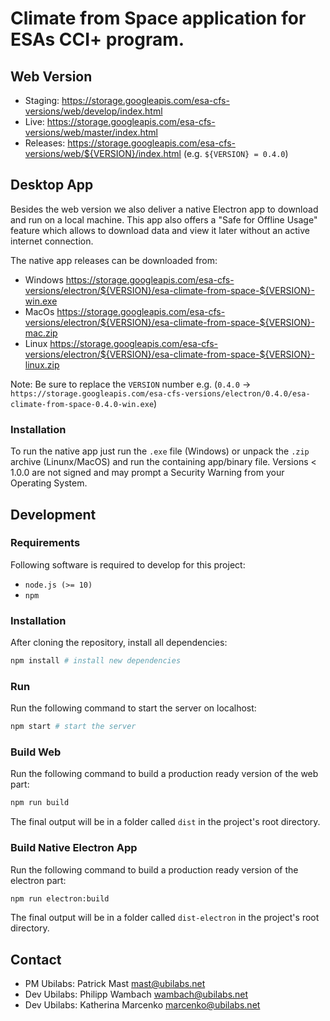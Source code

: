 # Climate from Space application for ESAs CCI+ program.

## Web Version

- Staging: https://storage.googleapis.com/esa-cfs-versions/web/develop/index.html
- Live: https://storage.googleapis.com/esa-cfs-versions/web/master/index.html
- Releases: https://storage.googleapis.com/esa-cfs-versions/web/${VERSION}/index.html (e.g. `${VERSION} = 0.4.0`)

## Desktop App

Besides the web version we also deliver a native Electron app to download and run on a local machine. This app also offers a "Safe for Offline Usage" feature which allows to download data and view it later without an active internet connection.

The native app releases can be downloaded from:

- Windows https://storage.googleapis.com/esa-cfs-versions/electron/${VERSION}/esa-climate-from-space-${VERSION}-win.exe
- MacOs https://storage.googleapis.com/esa-cfs-versions/electron/${VERSION}/esa-climate-from-space-${VERSION}-mac.zip
- Linux https://storage.googleapis.com/esa-cfs-versions/electron/${VERSION}/esa-climate-from-space-${VERSION}-linux.zip

Note: Be sure to replace the `VERSION` number e.g. (`0.4.0` -> `https://storage.googleapis.com/esa-cfs-versions/electron/0.4.0/esa-climate-from-space-0.4.0-win.exe`)

### Installation

To run the native app just run the `.exe` file (Windows) or unpack the `.zip` archive (Linunx/MacOS) and run the containing app/binary file. Versions < 1.0.0 are not signed and may prompt a Security Warning from your Operating System.

## Development

### Requirements

Following software is required to develop for this project:

- `node.js (>= 10)`
- `npm`

### Installation

After cloning the repository, install all dependencies:

```sh
npm install # install new dependencies
```

### Run

Run the following command to start the server on localhost:

```sh
npm start # start the server
```

### Build Web

Run the following command to build a production ready version of the web part:

```sh
npm run build
```

The final output will be in a folder called `dist` in the project's root directory.

### Build Native Electron App

Run the following command to build a production ready version of the electron part:

```sh
npm run electron:build
```

The final output will be in a folder called `dist-electron` in the project's root directory.

## Contact

- PM Ubilabs: Patrick Mast <mast@ubilabs.net>
- Dev Ubilabs: Philipp Wambach <wambach@ubilabs.net>
- Dev Ubilabs: Katherina Marcenko <marcenko@ubilabs.net>
